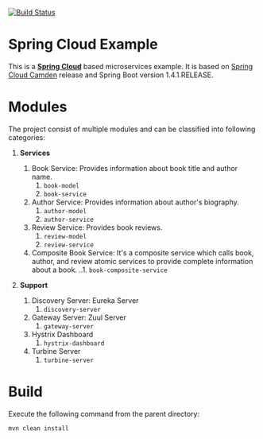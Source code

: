 [![Build Status][travis-badge]][travis-badge-url]

Spring Cloud Example
==========================
This is a  [**Spring Cloud**](http://projects.spring.io/spring-cloud/) based microservices example.
It is based on [Spring Cloud Camden](https://spring.io/blog/2016/09/26/spring-cloud-camden-release-and-brixton-sr6-are-available) release
and Spring Boot version 1.4.1.RELEASE. 

# Modules
The project consist of multiple modules and can be classified into following categories:

1. **Services**
    1. Book Service: Provides information about book title and author name.
        1. `book-model`
        2. `book-service`
    2. Author Service: Provides information about author's biography.
       1. `author-model`
       2. `author-service` 
    3. Review Service: Provides book reviews.
        1. `review-model`
        2. `review-service`
    4. Composite Book Service: It's a composite service which calls book, author, and review atomic services to
    provide complete information about a book.
        ..1. `book-composite-service`
        
2. **Support**
    1. Discovery Server: Eureka Server
        1. `discovery-server`
    2. Gateway Server: Zuul Server
        1. `gateway-server`
    3. Hystrix Dashboard
        1. `hystrix-dashboard`
    4. Turbine Server
        1. `turbine-server`


# Build
Execute the following command from the parent directory:
```
mvn clean install
```

[travis-badge]: https://travis-ci.org/indrabasak/spring-cloud-example.svg?branch=master
[travis-badge-url]: https://travis-ci.org/indrabasak/spring-cloud-example/